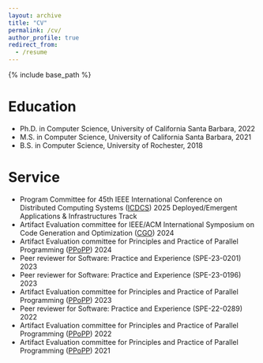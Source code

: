 ```yaml
---
layout: archive
title: "CV"
permalink: /cv/
author_profile: true
redirect_from:
  - /resume
---
```


{% include base_path %}

Education
======
* Ph.D. in Computer Science, University of California Santa Barbara, 2022
* M.S. in Computer Science, University of California Santa Barbara, 2021
* B.S. in Computer Science, University of Rochester, 2018

<!-- Work experience
======
* Summer 2015: Research Assistant
  * Github University
  * Duties included: Tagging issues
  * Supervisor: Professor Git

* Fall 2015: Research Assistant
  * Github University
  * Duties included: Merging pull requests
  * Supervisor: Professor Hub -->
  
<!-- Skills
======
* Skill 1
* Skill 2
  * Sub-skill 2.1
  * Sub-skill 2.2
  * Sub-skill 2.3
* Skill 3 -->

<!-- Publications
======
  <ul>{% for post in site.publications %}
    {% include archive-single-cv.html %}
  {% endfor %}</ul> -->
  
<!-- Talks
======
  <ul>{% for post in site.talks %}
    {% include archive-single-talk-cv.html %}
  {% endfor %}</ul> -->
  
<!-- Teaching
======
  <ul>{% for post in site.teaching %}
    {% include archive-single-cv.html %}
  {% endfor %}</ul> -->
  
Service
======
* Program Committee for 45th IEEE International Conference on Distributed Computing Systems ([ICDCS](https://icdcs2025.icdcs.org/programme-chairs/)) 2025 Deployed/Emergent Applications & Infrastructures Track
* Artifact Evaluation committee for IEEE/ACM International Symposium on Code Generation and Optimization ([CGO](https://conf.researchr.org/home/cgo-2024)) 2024
* Artifact Evaluation committee for Principles and Practice of Parallel Programming ([PPoPP](https://ppopp24.sigplan.org/)) 2024
* Peer reviewer for Software: Practice and Experience (SPE-23-0201) 2023
* Peer reviewer for Software: Practice and Experience (SPE-23-0196) 2023
* Artifact Evaluation committee for Principles and Practice of Parallel Programming ([PPoPP](https://ppopp23.sigplan.org/)) 2023
* Peer reviewer for Software: Practice and Experience (SPE-22-0289) 2022
* Artifact Evaluation committee for Principles and Practice of Parallel Programming ([PPoPP](https://ppopp22.sigplan.org/)) 2022
* Artifact Evaluation committee for Principles and Practice of Parallel Programming ([PPoPP](https://ppopp21.sigplan.org/)) 2021
